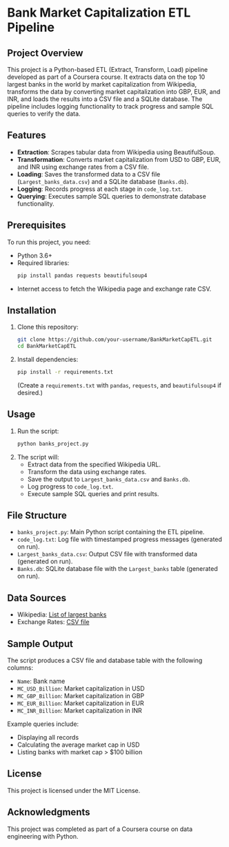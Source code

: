 # Bank Market Capitalization ETL Pipeline

## Project Overview
This project is a Python-based ETL (Extract, Transform, Load) pipeline developed as part of a Coursera course. It extracts data on the top 10 largest banks in the world by market capitalization from Wikipedia, transforms the data by converting market capitalization into GBP, EUR, and INR, and loads the results into a CSV file and a SQLite database. The pipeline includes logging functionality to track progress and sample SQL queries to verify the data.

## Features
- **Extraction**: Scrapes tabular data from Wikipedia using BeautifulSoup.
- **Transformation**: Converts market capitalization from USD to GBP, EUR, and INR using exchange rates from a CSV file.
- **Loading**: Saves the transformed data to a CSV file (`Largest_banks_data.csv`) and a SQLite database (`Banks.db`).
- **Logging**: Records progress at each stage in `code_log.txt`.
- **Querying**: Executes sample SQL queries to demonstrate database functionality.

## Prerequisites
To run this project, you need:
- Python 3.6+
- Required libraries:
  ```bash
  pip install pandas requests beautifulsoup4
  ```
- Internet access to fetch the Wikipedia page and exchange rate CSV.

## Installation
1. Clone this repository:
   ```bash
   git clone https://github.com/your-username/BankMarketCapETL.git
   cd BankMarketCapETL
   ```
2. Install dependencies:
   ```bash
   pip install -r requirements.txt
   ```
   (Create a `requirements.txt` with `pandas`, `requests`, and `beautifulsoup4` if desired.)

## Usage
1. Run the script:
   ```bash
   python banks_project.py
   ```
2. The script will:
   - Extract data from the specified Wikipedia URL.
   - Transform the data using exchange rates.
   - Save the output to `Largest_banks_data.csv` and `Banks.db`.
   - Log progress to `code_log.txt`.
   - Execute sample SQL queries and print results.

## File Structure
- `banks_project.py`: Main Python script containing the ETL pipeline.
- `code_log.txt`: Log file with timestamped progress messages (generated on run).
- `Largest_banks_data.csv`: Output CSV file with transformed data (generated on run).
- `Banks.db`: SQLite database file with the `Largest_banks` table (generated on run).

## Data Sources
- Wikipedia: [List of largest banks](https://web.archive.org/web/20230908091635/https://en.wikipedia.org/wiki/List_of_largest_banks)
- Exchange Rates: [CSV file](https://cf-courses-data.s3.us.cloud-object-storage.appdomain.cloud/IBMSkillsNetwork-PY0221EN-Coursera/labs/v2/exchange_rate.csv)

## Sample Output
The script produces a CSV file and database table with the following columns:
- `Name`: Bank name
- `MC_USD_Billion`: Market capitalization in USD
- `MC_GBP_Billion`: Market capitalization in GBP
- `MC_EUR_Billion`: Market capitalization in EUR
- `MC_INR_Billion`: Market capitalization in INR

Example queries include:
- Displaying all records
- Calculating the average market cap in USD
- Listing banks with market cap > $100 billion

## License
This project is licensed under the MIT License.

## Acknowledgments
This project was completed as part of a Coursera course on data engineering with Python.
